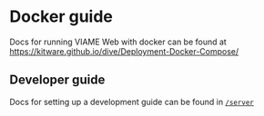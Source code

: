 # Docker guide

Docs for running VIAME Web with docker can be found at https://kitware.github.io/dive/Deployment-Docker-Compose/

## Developer guide

Docs for setting up a development guide can be found in [`/server`](/server)
